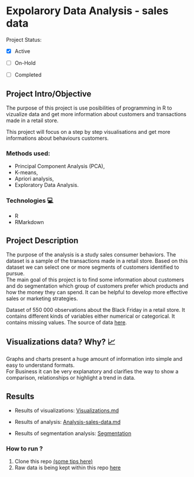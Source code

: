 # **Expolarory Data Analysis - sales data**

Project Status: 

- [x] Active
- [ ] On-Hold
- [ ] Completed




## Project Intro/Objective

The purpose of this project is use posibilities of programming in R to vizualize data and get more information about customers and transactions made in a retail store.

This project will focus on a step by step visualisations and get more informations about behaviours customers.


### Methods used:

- Principal Component Analysis (PCA),
- K-means,
- Apriori analysis,
- Exploratory Data Analysis.


### Technologies :computer:

- R
- RMarkdown




## Project Description

The purpose of the analysis is a study sales consumer behaviors. The dataset is a sample of the transactions made in a retail store. Based on this dataset we can select one or more segments of customers identified to pursue.  
The main goal of this project is to find some information about customers and do segmentation which group of customers prefer which products and how the money they can spend. It can be helpful to develop more effective sales or marketing strategies.

Dataset of 550 000 observations about the Black Friday in a retail store.
It contains different kinds of variables either numerical or categorical. It contains missing values. The source of data [here](https://www.kaggle.com/mehdidag/black-friday).



## Visualizations data? Why? :chart_with_upwards_trend: 

Graphs and charts present a huge amount of information into simple and easy to understand formats.  
For Business it can be very explanatory and clarifies the way to show a comparison, relationships or highlight a trend in data.    


## Results

* Results of visualizations: [Visualizations.md](Visualizations.md)

* Results of analysis: [Analysis-sales-data.md](Analysis-sales-data.md)

* Results of segmentation analysis: [Segmentation](http://htmlpreview.github.io/?https://github.com/MonikaKonarska/Sales-Analysis-EDA/blob/master/Customer%20segmentation/Segmentation.html)





### How to run ?

1. Clone this repo [(some tips here)](https://happygitwithr.com/rstudio-git-github.html#clone-the-new-github-repository-to-your-computer-via-rstudio) 
2. Raw data is being kept within this repo [here](data/BlackFriday.csv)

